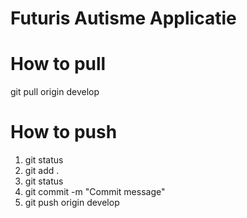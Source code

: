# Futuris Autisme Applicatie


# How to pull
git pull origin develop

# How to push
1. git status
2. git add .
3. git status
4. git commit -m "Commit message"
5. git push origin develop
